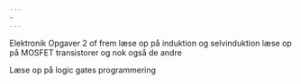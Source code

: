 ```yaml
---
~
---
```

Elektronik Opgaver 2 of frem
læse op på induktion og selvinduktion
læse op på MOSFET transistorer og nok også de andre


Læse op på logic gates programmering